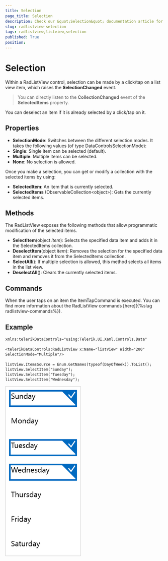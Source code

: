 ```yaml
---
title: Selection
page_title: Selection
description: Check our &quot;Selection&quot; documentation article for RadListView for UWP control.
slug: radlistview-selection
tags: radlistview,listview,selection
published: True
position: 
---
```


# Selection

Within a RadListView control, selection can be made by a click/tap on a list view item, which raises the **SelectionChanged** event.

>You can directly listen to the **CollectionChanged** event of the **SelectedItems** property.

You can deselect an item if it is already selected by a click/tap on it.

## Properties

- **SelectionMode**: Switches between the different selection modes. It takes the following values (of type DataControlsSelectionMode):
 - **Single**: Single item can be selected (default).
 - **Multiple**: Multiple items can be selected.
 - **None**: No selection is allowed.
  
Once you make a selection, you can get or modify a collection with the selected items by using:

- **SelectedItem**: An item that is currently selected.
- **SelectedItems** (ObservableCollection&lt;object&gt;): Gets the currently selected items.

## Methods

The RadListView exposes the following methods that allow programmatic modification of the selected items.

- **SelectItem**(object *item*): Selects the specified data item and adds it in the SelectedItems collection.
- **DeselectItem**(object *item*): Removes the selection for the specified data item and removes it from the SelectedItems collection.
- **SelectAll**(): If multiple selection is allowed, this method selects all items in the list view.
- **DeselectAll**(): Clears the currently selected items.

## Commands

When the user taps on an item the ItemTapCommand is executed. You can find more information about the RadListView commands [here]({%slug radlistview-commands%}).

## Example

	xmlns:telerikDataControls="using:Telerik.UI.Xaml.Controls.Data"

    <telerikDataControls:RadListView x:Name="listView" Width="200" SelectionMode="Multiple"/>

 	listView.ItemsSource = Enum.GetNames(typeof(DayOfWeek)).ToList();
	listView.SelectItem("Sunday");
	listView.SelectItem("Tuesday");
	listView.SelectItem("Wednesday");

![RadListView selection example](images/listview-selection.png "RadListView selection example")